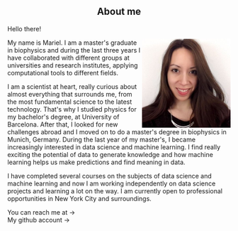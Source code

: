 <h2 align="center">About me</h2>	

Hello there!

<img align="right" width="200" src="images/me.png">

My name is Mariel. I am a master's graduate in biophysics and during the last three years I have collaborated with different groups at universities and research institutes, applying computational tools to different fields. 

I am a scientist at heart, really curious about almost everything that surrounds me, from the most fundamental science to the latest technology. That's why I studied physics for my bachelor's degree, at University of Barcelona. After that, I looked for new challenges abroad and I moved on to do a master's degree in biophysics in Munich, Germany. During the last year of my master's, I became increasingly interested in data science and machine learning. I find really exciting the potential of data to generate knowledge and how machine learning helps us make predictions and find meaning in data.

I have completed several courses on the subjects of data science and machine learning and now I am working independently on data science projects and learning a lot on the way. I am currently open to professional opportunities in New York City and surroundings.

You can reach me at &#8594; &emsp;<a href="mailto:mgarciahuiman@gmail.com" class="fa fa-google"></a> &emsp; <a href="https://www.linkedin.com/in/mgarciahuiman/" class="fa fa-linkedin"></a><br>
My github account &#8594; &emsp;<a href="https://github.com/marielgh" class="fa fa-github"></a>